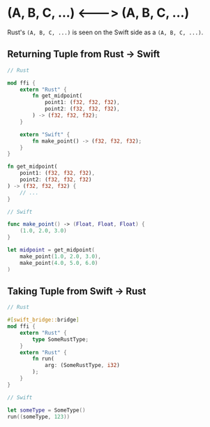 # (A, B, C, ...) <---> (A, B, C, ...)

Rust's `(A, B, C, ...)` is seen on the Swift side as a `(A, B, C, ...)`.

## Returning Tuple from Rust -> Swift

```rust
// Rust

mod ffi {
    extern "Rust" {
        fn get_midpoint(
            point1: (f32, f32, f32),
            point2: (f32, f32, f32),
        ) -> (f32, f32, f32);
    }

    extern "Swift" {
        fn make_point() -> (f32, f32, f32);
    }
}

fn get_midpoint(
    point1: (f32, f32, f32),
    point2: (f32, f32, f32)
) -> (f32, f32, f32) {
    // ...
}
```

```swift
// Swift

func make_point() -> (Float, Float, Float) {
    (1.0, 2.0, 3.0)
}

let midpoint = get_midpoint(
    make_point(1.0, 2.0, 3.0),
    make_point(4.0, 5.0, 6.0)
)
```

## Taking Tuple from Swift -> Rust

```rust
// Rust

#[swift_bridge::bridge]
mod ffi {
    extern "Rust" {
        type SomeRustType;
    }
    extern "Rust" {
        fn run(
            arg: (SomeRustType, i32)
        );
    }
}
```

```swift
// Swift

let someType = SomeType()
run((someType, 123))
```
